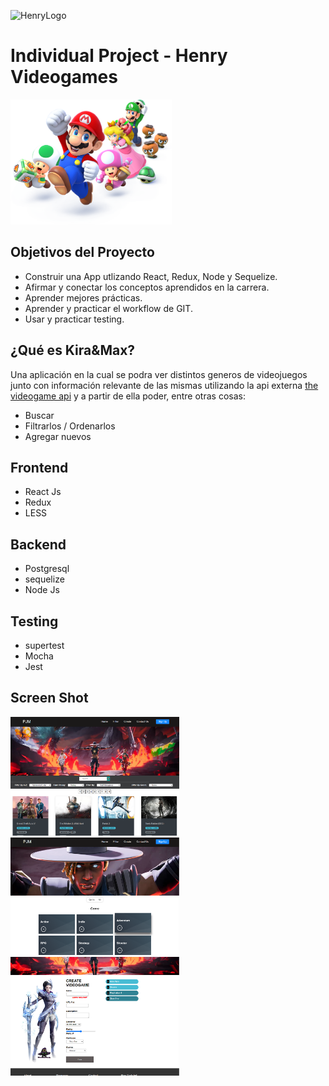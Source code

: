 ![HenryLogo](https://d31uz8lwfmyn8g.cloudfront.net/Assets/logo-henry-white-lg.png)

# Individual Project - Henry Videogames

  <img height="200" src="./videogame.png" />

## Objetivos del Proyecto

- Construir una App utlizando React, Redux, Node y Sequelize.
- Afirmar y conectar los conceptos aprendidos en la carrera.
- Aprender mejores prácticas.
- Aprender y practicar el workflow de GIT.
- Usar y practicar testing.

## ¿Qué es Kira&Max?

Una aplicación en la cual se podra ver distintos generos de videojuegos junto con información relevante de las mismas utilizando la api externa [the videogame api](https://rawg.io/apidocs) y a partir de ella poder, entre otras cosas:

- Buscar
- Filtrarlos / Ordenarlos
- Agregar nuevos


## Frontend

- React Js
- Redux 
- LESS

## Backend

- Postgresql
- sequelize
- Node Js

## Testing

- supertest
- Mocha
- Jest

## Screen Shot

<div>
    <img style="width:270px" src="https://raw.githubusercontent.com/nilsonmax/PI-VideoGame/main/PI-Videogames-main/client/src/asset/Captura%20de%20pantalla%202022-08-26%20164138.png" alt="screenshot0"/>
    <img style="width:270px" src="https://raw.githubusercontent.com/nilsonmax/PI-VideoGame/main/PI-Videogames-main/client/src/asset/Captura%20de%20pantalla%202022-08-26%20164055.png" alt="screenshot1"/>
    <img style="width:270px" src="https://raw.githubusercontent.com/nilsonmax/PI-VideoGame/main/PI-Videogames-main/client/src/asset/Captura%20de%20pantalla%202022-08-26%20163940.png" alt="screenshot2"/>
</div>
